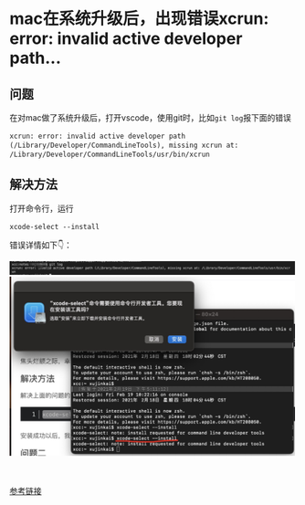 # mac在系统升级后，出现错误xcrun: error: invalid active developer path...

## 问题

在对mac做了系统升级后，打开vscode，使用git时，比如`git log`报下面的错误

```
xcrun: error: invalid active developer path (/Library/Developer/CommandLineTools), missing xcrun at: /Library/Developer/CommandLineTools/usr/bin/xcrun
```

## 解决方法

打开命令行，运行

```
xcode-select --install
```

错误详情如下👇：

<img src='../img/01.png' width='500' />

<img src='../img/02.png' width='500' />

<br/>
<br/>
<br/>

[参考链接](https://blog.csdn.net/zhangzehai2234/article/details/102493836)